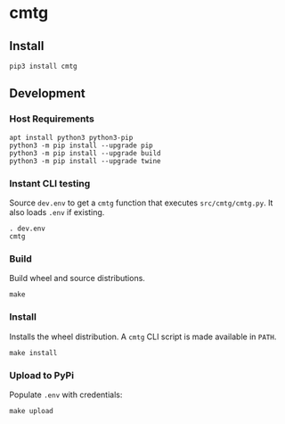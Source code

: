 # cmtg

## Install
```
pip3 install cmtg
```

## Development

### Host Requirements
```
apt install python3 python3-pip
python3 -m pip install --upgrade pip
python3 -m pip install --upgrade build
python3 -m pip install --upgrade twine
```

### Instant CLI testing
Source `dev.env` to get a `cmtg` function that executes `src/cmtg/cmtg.py`.
It also loads `.env` if existing.
```
. dev.env
cmtg
```

### Build
Build wheel and source distributions.
```
make
```

### Install
Installs the wheel distribution.
A `cmtg` CLI script is made available in `PATH`.
```
make install
```

### Upload to PyPi
Populate `.env` with credentials:
```
make upload
```
